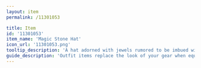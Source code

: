 ```yaml
---
layout: item
permalink: /11301053

title: Item
id: '11301053'
item_name: 'Magic Stone Hat'
icon_url: '11301053.png'
tooltip_description: 'A hat adorned with jewels rumored to be imbued with magic.'
guide_description: 'Outfit items replace the look of your gear when equipped.'
---
```

